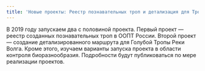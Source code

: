 ```yaml
---
title: 'Новые проекты: Реестр познавательных троп и детализация для Тропы Реки Волга'
---
```


В 2019 году запускаем два с половиной проекта. Первый проект — реестр созданных познавательных троп в ООПТ России. Второй проект — создание детализированного маршрута для Голубой Тропы Реки Волга. Кроме этого, изучаем варианты запуска проекта в области контроля биоразнообразия. Подробности будут публиковаться по мере реализации проектов.